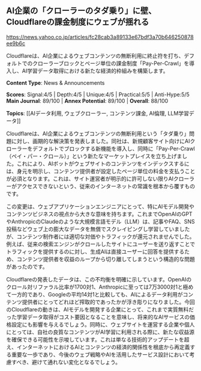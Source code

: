 ## AI企業の「クローラーのタダ乗り」に壁、Cloudflareの課金制度にウェブが揺れる

https://news.yahoo.co.jp/articles/fc28cab3a89133e67bdf3a70b646250878ee9b6c

Cloudflareは、AI企業によるウェブコンテンツの無断利用に終止符を打ち、デフォルトでのクローラーブロックとページ単位の課金制度「Pay-Per-Crawl」を導入し、AI学習データ取得における新たな経済的枠組みを構築します。

**Content Type**: News & Announcements

**Scores**: Signal:4/5 | Depth:4/5 | Unique:4/5 | Practical:5/5 | Anti-Hype:5/5
**Main Journal**: 89/100 | **Annex Potential**: 89/100 | **Overall**: 88/100

**Topics**: [[AIデータ利用, ウェブクローラー, コンテンツ課金, AI倫理, LLM学習データ]]

Cloudflareは、AI企業によるウェブコンテンツの無断利用という「タダ乗り」問題に対し、画期的な解決策を発表しました。同社は、新規顧客サイト向けにAIクローラーをデフォルトでブロックする新機能を導入し、同時に「Pay-Per-Crawl（ペイ・パー・クロール）」という新たなマーケットプレイスを立ち上げました。これにより、AIボットがウェブサイトのコンテンツをインデックスするには、身元を明示し、コンテンツ提供者が設定したページ単位の料金を支払うことが必須となります。これは、サイト運営者が明示的に許可しない限りAIクローラーがアクセスできないという、従来のインターネットの常識を根本から覆すものです。

この変更は、ウェブアプリケーションエンジニアにとって、特にAIモデル開発やコンテンツビジネスの視点から大きな意味を持ちます。これまでOpenAIのGPTやAnthropicのClaudeのような大規模言語モデル（LLM）は、記事やFAQ、SNS投稿などウェブ上の膨大なデータを無償でスクレイピングし学習していましたが、コンテンツ制作者には適切な対価やトラフィックが還元されませんでした。例えば、従来の検索エンジンがクロールしたサイトにユーザーを送り返すことでトラフィックを提供するのに対し、生成AIは直接ユーザーに回答を提供するため、コンテンツ提供者を収益のループから切り離してしまうという構造的な問題があったのです。

Cloudflareの発表したデータは、この不均衡を明確に示しています。OpenAIのクロール対リファラル比率が1700対1、Anthropicに至っては7万3000対1と極めて一方的であり、Googleの平均14対1と比較しても、AIによるデータ利用がコンテンツ提供者にとってどれほど搾取的であったかが浮き彫りになりました。今回のCloudflareの動きは、AIモデルを開発する企業にとって、これまで実質無料だった学習データ取得がコスト要因となることを意味し、将来的なAIサービスの価格設定にも影響を与えるでしょう。同時に、ウェブサイトを運営する企業や個人にとっては、自社の良質なコンテンツがAI学習に利用される際に、新たな収益源を確保できる可能性を示唆しています。これは単なる技術的アップデートを超え、インターネットにおけるAIとコンテンツの経済的関係性を根底から再定義する重要な一歩であり、今後のウェブ戦略やAIを活用したサービス設計において考慮すべき、避けて通れない変化となるでしょう。